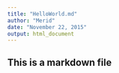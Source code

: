```yaml
---
title: "HelloWorld.md"
author: "Merid"
date: "November 22, 2015"
output: html_document
---
```


## This is a markdown file
